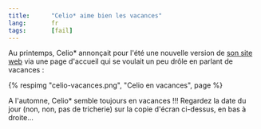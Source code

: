 ```yaml
--- 
title:      "Celio* aime bien les vacances" 
lang:       fr 
tags:       [fail]
---
```





Au printemps, Celio* annonçait pour l'été une nouvelle version de [son site web](http://www.celio.com/) via une page d'accueil qui se voulait un peu drôle en parlant de vacances :

{% respimg "celio-vacances.png", "Celio en vacances", page %}

A l'automne, Celio* semble toujours en vacances !!! Regardez la date du jour (non, non, pas de tricherie) sur la copie d'écran ci-dessus, en bas à droite…

